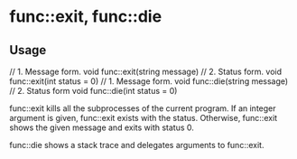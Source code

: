 # func::exit, func::die

## Usage
  // 1. Message form.
  void func::exit(string message)
  // 2. Status form.
  void func::exit(int status = 0)
  // 1. Message form.
  void func::die(string message)
  // 2. Status form
  void func::die(int status = 0)

func::exit kills all the subprocesses of the current program.  If an integer
argument is given, func::exit exists with the status.  Otherwise, func::exit
shows the given message and exits with status 0.

func::die shows a stack trace and delegates arguments to func::exit.
